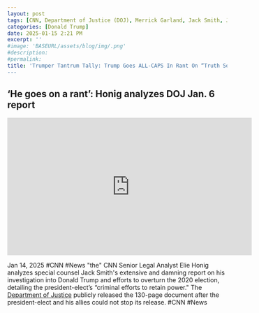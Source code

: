 ```yaml
---
layout: post
tags: [CNN, Department of Justice (DOJ), Merrick Garland, Jack Smith, January 6 2021 Insurrection, election interference, election fraud, special counsel, politics]
categories: [Donald Trump]
date: 2025-01-15 2:21 PM
excerpt: ''
#image: 'BASEURL/assets/blog/img/.png'
#description:
#permalink:
title: 'Trumper Tantrum Tally: Trump Goes ALL-CAPS In Rant On “Truth Social” Over DOJ Report On January 6 2021 Insurrection and Election Interference"
---
```



## ‘He goes on a rant’: Honig analyzes DOJ Jan. 6 report

<iframe width="560" height="315" src="https://www.youtube.com/embed/jvn9guciiSE?si=28rs1pbhUkWOfShX" title="YouTube video player" frameborder="0" allow="accelerometer; autoplay; clipboard-write; encrypted-media; gyroscope; picture-in-picture; web-share" referrerpolicy="strict-origin-when-cross-origin" allowfullscreen></iframe>

Jan 14, 2025  #CNN #News "the"
CNN Senior Legal Analyst Elie Honig analyzes special counsel Jack Smith's extensive and damning report on his investigation into Donald Trump and efforts to overturn the 2020 election, detailing the president-elect’s “criminal efforts to retain power." The [Department of Justice](https://www.justice.gov/) publicly released the 130-page document after the president-elect and his allies could not stop its release.  #CNN #News

